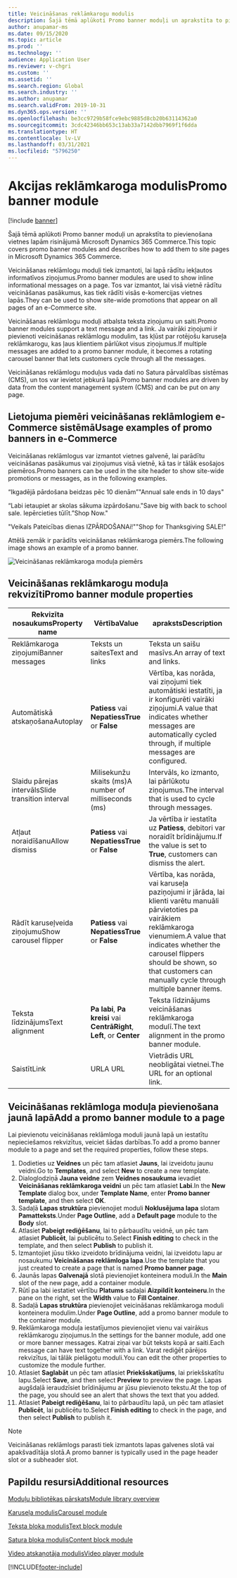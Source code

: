 ```yaml
---
title: Veicināšanas reklāmkarogu modulis
description: Šajā tēmā aplūkoti Promo banner moduļi un aprakstīta to pievienošana vietnes lapām risinājumā Microsoft Dynamics 365 Commerce.
author: anupamar-ms
ms.date: 09/15/2020
ms.topic: article
ms.prod: ''
ms.technology: ''
audience: Application User
ms.reviewer: v-chgri
ms.custom: ''
ms.assetid: ''
ms.search.region: Global
ms.search.industry: ''
ms.author: anupamar
ms.search.validFrom: 2019-10-31
ms.dyn365.ops.version: ''
ms.openlocfilehash: be3cc9729b58fce9ebc9885d8cb20b63114362a0
ms.sourcegitcommit: 3cdc42346bb653c13ab33a7142dbb7969f1f6dda
ms.translationtype: HT
ms.contentlocale: lv-LV
ms.lasthandoff: 03/31/2021
ms.locfileid: "5796250"
---
```

# <a name="promo-banner-module"></a><span data-ttu-id="da205-103">Akcijas reklāmkaroga modulis</span><span class="sxs-lookup"><span data-stu-id="da205-103">Promo banner module</span></span>

[!include [banner](includes/banner.md)]

<span data-ttu-id="da205-104">Šajā tēmā aplūkoti Promo banner moduļi un aprakstīta to pievienošana vietnes lapām risinājumā Microsoft Dynamics 365 Commerce.</span><span class="sxs-lookup"><span data-stu-id="da205-104">This topic covers promo banner modules and describes how to add them to site pages in Microsoft Dynamics 365 Commerce.</span></span>

<span data-ttu-id="da205-105">Veicināšanas reklāmlogu moduļi tiek izmantoti, lai lapā rādītu iekļautos informatīvos ziņojumus.</span><span class="sxs-lookup"><span data-stu-id="da205-105">Promo banner modules are used to show inline informational messages on a page.</span></span> <span data-ttu-id="da205-106">Tos var izmantot, lai visā vietnē rādītu veicināšanas pasākumus, kas tiek rādīti visās e-komercijas vietnes lapās.</span><span class="sxs-lookup"><span data-stu-id="da205-106">They can be used to show site-wide promotions that appear on all pages of an e-Commerce site.</span></span> 

<span data-ttu-id="da205-107">Veicināšanas reklāmlogu moduļi atbalsta teksta ziņojumu un saiti.</span><span class="sxs-lookup"><span data-stu-id="da205-107">Promo banner modules support a text message and a link.</span></span> <span data-ttu-id="da205-108">Ja vairāki ziņojumi ir pievienoti veicināšanas reklāmlogu modulim, tas kļūst par rotējošu karuseļa reklāmkarogu, kas ļaus klientiem pārlūkot visus ziņojumus.</span><span class="sxs-lookup"><span data-stu-id="da205-108">If multiple messages are added to a promo banner module, it becomes a rotating carousel banner that lets customers cycle through all the messages.</span></span> 

<span data-ttu-id="da205-109">Veicināšanas reklāmlogu moduļus vada dati no Satura pārvaldības sistēmas (CMS), un tos var ievietot jebkurā lapā.</span><span class="sxs-lookup"><span data-stu-id="da205-109">Promo banner modules are driven by data from the content management system (CMS) and can be put on any page.</span></span>

## <a name="usage-examples-of-promo-banners-in-e-commerce"></a><span data-ttu-id="da205-110">Lietojuma piemēri veicināšanas reklāmlogiem e-Commerce sistēmā</span><span class="sxs-lookup"><span data-stu-id="da205-110">Usage examples of promo banners in e-Commerce</span></span>

<span data-ttu-id="da205-111">Veicināšanas reklāmlogus var izmantot vietnes galvenē, lai parādītu veicināšanas pasākumus vai ziņojumus visā vietnē, kā tas ir tālāk esošajos piemēros.</span><span class="sxs-lookup"><span data-stu-id="da205-111">Promo banners can be used in the site header to show site-wide promotions or messages, as in the following examples.</span></span>

<span data-ttu-id="da205-112">“Ikgadējā pārdošana beidzas pēc 10 dienām”</span><span class="sxs-lookup"><span data-stu-id="da205-112">"Annual sale ends in 10 days"</span></span>

<span data-ttu-id="da205-113">“Labi ietaupiet ar skolas sākuma izpārdošanu.</span><span class="sxs-lookup"><span data-stu-id="da205-113">"Save big with back to school sale.</span></span> <span data-ttu-id="da205-114">Iepērcieties tūlīt.”</span><span class="sxs-lookup"><span data-stu-id="da205-114">Shop Now."</span></span>

<span data-ttu-id="da205-115">"Veikals Pateicības dienas IZPĀRDOŠANAi!"</span><span class="sxs-lookup"><span data-stu-id="da205-115">"Shop for Thanksgiving SALE!"</span></span> 

<span data-ttu-id="da205-116">Attēlā zemāk ir parādīts veicināšanas reklāmkaroga piemērs.</span><span class="sxs-lookup"><span data-stu-id="da205-116">The following image shows an example of a promo banner.</span></span>

![Veicināšanas reklāmkaroga moduļa piemērs](./media/ecommerce-Promobanner.PNG)

## <a name="promo-banner-module-properties"></a><span data-ttu-id="da205-118">Veicināšanas reklāmkarogu moduļa rekvizīti</span><span class="sxs-lookup"><span data-stu-id="da205-118">Promo banner module properties</span></span>

| <span data-ttu-id="da205-119">Rekvizīta nosaukums</span><span class="sxs-lookup"><span data-stu-id="da205-119">Property name</span></span>             | <span data-ttu-id="da205-120">Vērtība</span><span class="sxs-lookup"><span data-stu-id="da205-120">Value</span></span>                              | <span data-ttu-id="da205-121">apraksts</span><span class="sxs-lookup"><span data-stu-id="da205-121">Description</span></span> |
|---------------------------|------------------------------------|-------------|
| <span data-ttu-id="da205-122">Reklāmkaroga ziņojumi</span><span class="sxs-lookup"><span data-stu-id="da205-122">Banner messages</span></span>           | <span data-ttu-id="da205-123">Teksts un saites</span><span class="sxs-lookup"><span data-stu-id="da205-123">Text and links</span></span>                     | <span data-ttu-id="da205-124">Teksta un saišu masīvs.</span><span class="sxs-lookup"><span data-stu-id="da205-124">An array of text and links.</span></span> |
| <span data-ttu-id="da205-125">Automātiskā atskaņošana</span><span class="sxs-lookup"><span data-stu-id="da205-125">Autoplay</span></span>                  | <span data-ttu-id="da205-126">**Patiess** vai **Nepatiess**</span><span class="sxs-lookup"><span data-stu-id="da205-126">**True** or **False**</span></span>              | <span data-ttu-id="da205-127">Vērtība, kas norāda, vai ziņojumi tiek automātiski iestatīti, ja ir konfigurēti vairāki ziņojumi.</span><span class="sxs-lookup"><span data-stu-id="da205-127">A value that indicates whether messages are automatically cycled through, if multiple messages are configured.</span></span> |
| <span data-ttu-id="da205-128">Slaidu pārejas intervāls</span><span class="sxs-lookup"><span data-stu-id="da205-128">Slide transition interval</span></span> | <span data-ttu-id="da205-129">Milisekunžu skaits (ms)</span><span class="sxs-lookup"><span data-stu-id="da205-129">A number of milliseconds (ms)</span></span>      | <span data-ttu-id="da205-130">Intervāls, ko izmanto, lai pārlūkotu ziņojumus.</span><span class="sxs-lookup"><span data-stu-id="da205-130">The interval that is used to cycle through messages.</span></span> |
| <span data-ttu-id="da205-131">Atļaut noraidīšanu</span><span class="sxs-lookup"><span data-stu-id="da205-131">Allow dismiss</span></span>             | <span data-ttu-id="da205-132">**Patiess** vai **Nepatiess**</span><span class="sxs-lookup"><span data-stu-id="da205-132">**True** or **False**</span></span>              | <span data-ttu-id="da205-133">Ja vērtība ir iestatīta uz **Patiess**, debitori var noraidīt brīdinājumu.</span><span class="sxs-lookup"><span data-stu-id="da205-133">If the value is set to **True**, customers can dismiss the alert.</span></span> |
| <span data-ttu-id="da205-134">Rādīt karuseļveida ziņojumu</span><span class="sxs-lookup"><span data-stu-id="da205-134">Show carousel flipper</span></span>     | <span data-ttu-id="da205-135">**Patiess** vai **Nepatiess**</span><span class="sxs-lookup"><span data-stu-id="da205-135">**True** or **False**</span></span>              | <span data-ttu-id="da205-136">Vērtība, kas norāda, vai karuseļa paziņojumi ir jārāda, lai klienti varētu manuāli pārvietoties pa vairākiem reklāmkaroga vienumiem.</span><span class="sxs-lookup"><span data-stu-id="da205-136">A value that indicates whether the carousel flippers should be shown, so that customers can manually cycle through multiple banner items.</span></span> |
| <span data-ttu-id="da205-137">Teksta līdzinājums</span><span class="sxs-lookup"><span data-stu-id="da205-137">Text alignment</span></span>            | <span data-ttu-id="da205-138">**Pa labi**, **Pa kreisi** vai **Centrā**</span><span class="sxs-lookup"><span data-stu-id="da205-138">**Right**, **Left**, or **Center**</span></span> | <span data-ttu-id="da205-139">Teksta līdzinājums veicināšanas reklāmkaroga modulī.</span><span class="sxs-lookup"><span data-stu-id="da205-139">The text alignment in the promo banner module.</span></span> |
| <span data-ttu-id="da205-140">Saistīt</span><span class="sxs-lookup"><span data-stu-id="da205-140">Link</span></span>                      | <span data-ttu-id="da205-141">URL</span><span class="sxs-lookup"><span data-stu-id="da205-141">A URL</span></span>                              | <span data-ttu-id="da205-142">Vietrādis URL neobligātai vietnei.</span><span class="sxs-lookup"><span data-stu-id="da205-142">The URL for an optional link.</span></span> |

## <a name="add-a-promo-banner-module-to-a-page"></a><span data-ttu-id="da205-143">Veicināšanas reklāmloga moduļa pievienošana jaunā lapā</span><span class="sxs-lookup"><span data-stu-id="da205-143">Add a promo banner module to a page</span></span> 

<span data-ttu-id="da205-144">Lai pievienotu veicināšanas reklāmloga moduli jaunā lapā un iestatītu nepieciešamos rekvizītus, veiciet šādas darbības.</span><span class="sxs-lookup"><span data-stu-id="da205-144">To add a promo banner module to a page and set the required properties, follow these steps.</span></span>

1. <span data-ttu-id="da205-145">Dodieties uz **Veidnes** un pēc tam atlasiet **Jauns**, lai izveidotu jaunu veidni.</span><span class="sxs-lookup"><span data-stu-id="da205-145">Go to **Templates**, and select **New** to create a new template.</span></span>
1. <span data-ttu-id="da205-146">Dialoglodziņā **Jauna veidne** zem **Veidnes nosaukuma** ievadiet **Veicināšanas reklāmkaroga veidni** un pēc tam atlasiet **Labi**.</span><span class="sxs-lookup"><span data-stu-id="da205-146">In the **New Template** dialog box, under **Template Name**, enter **Promo banner template**, and then select **OK**.</span></span>
1. <span data-ttu-id="da205-147">Sadaļā **Lapas struktūra** pievienojiet moduli **Noklusējuma lapa** slotam **Pamatteksts**.</span><span class="sxs-lookup"><span data-stu-id="da205-147">Under **Page Outline**, add a **Default page** module to the **Body** slot.</span></span> 
1. <span data-ttu-id="da205-148">Atlasiet **Pabeigt rediģēšanu**, lai to pārbaudītu veidnē, un pēc tam atlasiet **Publicēt**, lai publicētu to.</span><span class="sxs-lookup"><span data-stu-id="da205-148">Select **Finish editing** to check in the template, and then select **Publish** to publish it.</span></span> 
1. <span data-ttu-id="da205-149">Izmantojiet jūsu tikko izveidoto brīdinājuma veidni, lai izveidotu lapu ar nosaukumu **Veicināšanas reklāmloga lapa**.</span><span class="sxs-lookup"><span data-stu-id="da205-149">Use the template that you just created to create a page that is named **Promo banner page**.</span></span> 
1. <span data-ttu-id="da205-150">Jaunās lapas **Galvenajā** slotā pievienojiet konteinera moduli.</span><span class="sxs-lookup"><span data-stu-id="da205-150">In the **Main** slot of the new page, add a container module.</span></span> 
1. <span data-ttu-id="da205-151">Rūtī pa labi iestatiet vērtību **Platums** sadaļai **Aizpildīt konteineru**.</span><span class="sxs-lookup"><span data-stu-id="da205-151">In the pane on the right, set the **Width** value to **Fill Container**.</span></span>
1. <span data-ttu-id="da205-152">Sadaļā **Lapas struktūra** pievienojiet veicināšanas reklāmkaroga moduli konteinera modulim.</span><span class="sxs-lookup"><span data-stu-id="da205-152">Under **Page Outline**, add a promo banner module to the container module.</span></span>
1. <span data-ttu-id="da205-153">Reklāmkaroga moduļa iestatījumos pievienojiet vienu vai vairākus reklāmkarogu ziņojumus.</span><span class="sxs-lookup"><span data-stu-id="da205-153">In the settings for the banner module, add one or more banner messages.</span></span> <span data-ttu-id="da205-154">Katrai ziņai var būt teksts kopā ar saiti.</span><span class="sxs-lookup"><span data-stu-id="da205-154">Each message can have text together with a link.</span></span> <span data-ttu-id="da205-155">Varat rediģēt pārējos rekvizītus, lai tālāk pielāgotu moduli.</span><span class="sxs-lookup"><span data-stu-id="da205-155">You can edit the other properties to customize the module further.</span></span>
1. <span data-ttu-id="da205-156">Atlasiet **Saglabāt** un pēc tam atlasiet **Priekšskatījums**, lai priekšskatītu lapu.</span><span class="sxs-lookup"><span data-stu-id="da205-156">Select **Save**, and then select **Preview** to preview the page.</span></span> <span data-ttu-id="da205-157">Lapas augšdaļā ieraudzīsiet brīdinājumu ar jūsu pievienoto tekstu.</span><span class="sxs-lookup"><span data-stu-id="da205-157">At the top of the page, you should see an alert that shows the text that you added.</span></span>
1. <span data-ttu-id="da205-158">Atlasiet **Pabeigt rediģēšanu**, lai to pārbaudītu lapā, un pēc tam atlasiet **Publicēt**, lai publicētu to.</span><span class="sxs-lookup"><span data-stu-id="da205-158">Select **Finish editing** to check in the page, and then select **Publish** to publish it.</span></span>

> [!NOTE]
> <span data-ttu-id="da205-159">Veicināšanas reklāmlogs parasti tiek izmantots lapas galvenes slotā vai apakšvadītāja slotā.</span><span class="sxs-lookup"><span data-stu-id="da205-159">A promo banner is typically used in the page header slot or a subheader slot.</span></span>


## <a name="additional-resources"></a><span data-ttu-id="da205-160">Papildu resursi</span><span class="sxs-lookup"><span data-stu-id="da205-160">Additional resources</span></span>

[<span data-ttu-id="da205-161">Moduļu bibliotēkas pārskats</span><span class="sxs-lookup"><span data-stu-id="da205-161">Module library overview</span></span>](starter-kit-overview.md)

[<span data-ttu-id="da205-162">Karuseļa modulis</span><span class="sxs-lookup"><span data-stu-id="da205-162">Carousel module</span></span>](add-carousel.md)

[<span data-ttu-id="da205-163">Teksta bloka modulis</span><span class="sxs-lookup"><span data-stu-id="da205-163">Text block module</span></span>](add-content-rich-block.md)

[<span data-ttu-id="da205-164">Satura bloka modulis</span><span class="sxs-lookup"><span data-stu-id="da205-164">Content block module</span></span>](add-hero-module.md)

[<span data-ttu-id="da205-165">Video atskaņotāja modulis</span><span class="sxs-lookup"><span data-stu-id="da205-165">Video player module</span></span>](add-video-player.md)


[!INCLUDE[footer-include](../includes/footer-banner.md)]